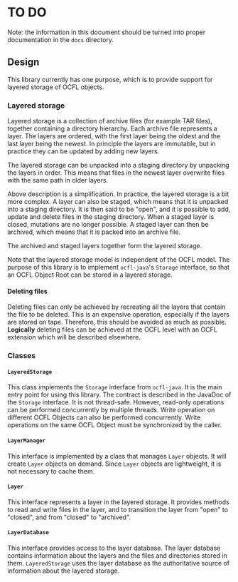 TO DO
=====

Note: the information in this document should be turned into proper documentation in the `docs` directory.

Design
------

This library currently has one purpose, which is to provide support for layered storage of OCFL objects.

### Layered storage

Layered storage is a collection of archive files (for example TAR files), together containing a directory hierarchy.
Each archive file represents a layer. The layers are ordered, with the first layer being the oldest and the last layer
being the newest. In principle the layers are immutable, but in practice they can be updated by adding new layers.

The layered storage can be unpacked into a staging directory by unpacking the layers in order. This means that files in
the newest layer overwrite files with the same path in older layers.

Above description is a simplification. In practice, the layered storage is a bit more complex. A layer can also be
staged, which means that it is unpacked into a staging directory. It is then said to be "open", and it is possible to
add, update and delete files in the staging directory. When a staged layer is closed, mutations are no longer possible.
A staged layer can then be archived, which means that it is packed into an archive file.

The archived and staged layers together form the layered storage.

Note that the layered storage model is independent of the OCFL model. The purpose of this library is to implement
`ocfl-java`'s `Storage` interface, so that an OCFL Object Root can be stored in a layered storage.

#### Deleting files

Deleting files can only be achieved by recreating all the layers that contain the file to be deleted. This is an expensive
operation, especially if the layers are stored on tape. Therefore, this should be avoided as much as possible. __Logically__
deleting files can be achieved at the OCFL level with an OCFL extension which will be described elsewhere.

### Classes

#### `LayeredStorage`

This class implements the `Storage` interface from `ocfl-java`. It is the main entry point for using this library. The contract
is described in the JavaDoc of the `Storage` interface. It is not thread-safe. However, read-only operations can be performed
concurrently by multiple threads. Write operation on different OCFL Objects can also be performed concurrently. Write operations
on the same OCFL Object must be synchronized by the caller.

#### `LayerManager`

This interface is implemented by a class that manages `Layer` objects. It will create `Layer` objects on demand. Since `Layer` objects are lightweight, it is
not necessary to cache them.

#### `Layer`

This interface represents a layer in the layered storage. It provides methods to read and write files in the layer, and to transition
the layer from "open" to "closed", and from "closed" to "archived".

#### `LayerDatabase`

This interface provides access to the layer database. The layer database contains information about the layers and the files and directories
stored in them. `LayeredStorage` uses the layer database as the authoritative source of information about the layered storage. 






